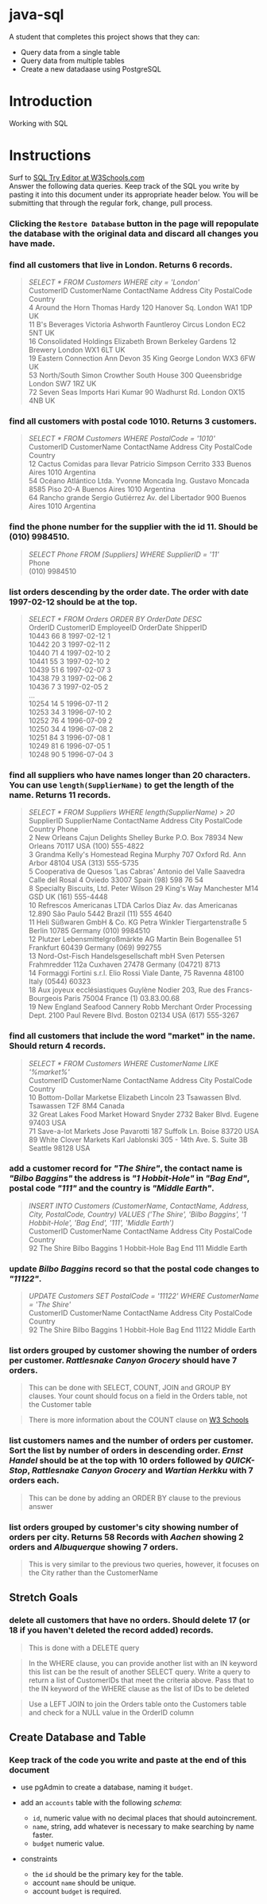 # java-sql

A student that completes this project shows that they can:
* Query data from a single table
* Query data from multiple tables
* Create a new datadaase using PostgreSQL

# Introduction

Working with SQL

# Instructions

Surf to [SQL Try Editor at W3Schools.com](https://www.w3schools.com/Sql/tryit.asp?filename=trysql_select_top)  
Answer the following data queries. Keep track of the SQL you write by pasting it into this document under its appropriate header below. You will be submitting that through the regular fork, change, pull process.

### **Clicking the `Restore Database` button in the page will repopulate the database with the original data and discard all changes you have made**.

### find all customers that live in London. Returns 6 records.
> _SELECT * FROM Customers WHERE city = 'London'_  
CustomerID	CustomerName	ContactName	Address	City	PostalCode	Country  
4	Around the Horn	Thomas Hardy	120 Hanover Sq.	London	WA1 1DP	UK  
11	B's Beverages	Victoria Ashworth	Fauntleroy Circus	London	EC2 5NT	UK  
16	Consolidated Holdings	Elizabeth Brown	Berkeley Gardens 12 Brewery	London	WX1 6LT	UK  
19	Eastern Connection	Ann Devon	35 King George	London	WX3 6FW	UK  
53	North/South	Simon Crowther	South House 300 Queensbridge	London	SW7 1RZ	UK  
72	Seven Seas Imports	Hari Kumar	90 Wadhurst Rd.	London	OX15 4NB	UK  

### find all customers with postal code 1010. Returns 3 customers.
> _SELECT * FROM Customers WHERE PostalCode = '1010'_  
CustomerID	CustomerName	ContactName	Address	City	PostalCode	Country  
12	Cactus Comidas para llevar	Patricio Simpson	Cerrito 333	Buenos Aires	1010	Argentina  
54	Océano Atlántico Ltda.	Yvonne Moncada	Ing. Gustavo Moncada 8585 Piso 20-A	Buenos Aires	1010	Argentina  
64	Rancho grande	Sergio Gutiérrez	Av. del Libertador 900	Buenos Aires	1010	Argentina  

### find the phone number for the supplier with the id 11. Should be (010) 9984510.
> _SELECT Phone FROM [Suppliers] WHERE SupplierID = '11'_  
Phone  
(010) 9984510  

### list orders descending by the order date. The order with date 1997-02-12 should be at the top.
> _SELECT * FROM Orders ORDER BY OrderDate DESC_  
OrderID	CustomerID	EmployeeID	OrderDate	ShipperID  
10443	66	8	1997-02-12	1  
10442	20	3	1997-02-11	2  
10440	71	4	1997-02-10	2  
10441	55	3	1997-02-10	2  
10439	51	6	1997-02-07	3  
10438	79	3	1997-02-06	2  
10436	7	3	1997-02-05	2  
...  
10254	14	5	1996-07-11	2  
10253	34	3	1996-07-10	2  
10252	76	4	1996-07-09	2  
10250	34	4	1996-07-08	2  
10251	84	3	1996-07-08	1  
10249	81	6	1996-07-05	1  
10248	90	5	1996-07-04	3  

### find all suppliers who have names longer than 20 characters. You can use `length(SupplierName)` to get the length of the name. Returns 11 records.
> _SELECT * FROM Suppliers WHERE length(SupplierName) > 20_  
SupplierID	SupplierName	ContactName	Address	City	PostalCode	Country	Phone  
2	New Orleans Cajun Delights	Shelley Burke	P.O. Box 78934	New Orleans	70117	USA	(100) 555-4822  
3	Grandma Kelly's Homestead	Regina Murphy	707 Oxford Rd.	Ann Arbor	48104	USA	(313) 555-5735  
5	Cooperativa de Quesos 'Las Cabras'	Antonio del Valle Saavedra	Calle del Rosal 4	Oviedo	33007	Spain	(98) 598 76 54  
8	Specialty Biscuits, Ltd.	Peter Wilson	29 King's Way	Manchester	M14 GSD	UK	(161) 555-4448  
10	Refrescos Americanas LTDA	Carlos Diaz	Av. das Americanas 12.890	São Paulo	5442	Brazil	(11) 555 4640  
11	Heli Süßwaren GmbH & Co. KG	Petra Winkler	Tiergartenstraße 5	Berlin	10785	Germany	(010) 9984510  
12	Plutzer Lebensmittelgroßmärkte AG	Martin Bein	Bogenallee 51	Frankfurt	60439	Germany	(069) 992755  
13	Nord-Ost-Fisch Handelsgesellschaft mbH	Sven Petersen	Frahmredder 112a	Cuxhaven	27478	Germany	(04721) 8713  
14	Formaggi Fortini s.r.l.	Elio Rossi	Viale Dante, 75	Ravenna	48100	Italy	(0544) 60323  
18	Aux joyeux ecclésiastiques	Guylène Nodier	203, Rue des Francs-Bourgeois	Paris	75004	France	(1) 03.83.00.68  
19	New England Seafood Cannery	Robb Merchant	Order Processing Dept. 2100 Paul Revere Blvd.	Boston	02134	USA	(617) 555-3267  

### find all customers that include the word "market" in the name. Should return 4 records.
> _SELECT * FROM Customers WHERE CustomerName LIKE '%market%'_  
CustomerID	CustomerName	ContactName	Address	City	PostalCode	Country  
10	Bottom-Dollar Marketse	Elizabeth Lincoln	23 Tsawassen Blvd.	Tsawassen	T2F 8M4	Canada  
32	Great Lakes Food Market	Howard Snyder	2732 Baker Blvd.	Eugene	97403	USA  
71	Save-a-lot Markets	Jose Pavarotti	187 Suffolk Ln.	Boise	83720	USA  
89	White Clover Markets	Karl Jablonski	305 - 14th Ave. S. Suite 3B	Seattle	98128	USA  

### add a customer record for _"The Shire"_, the contact name is _"Bilbo Baggins"_ the address is _"1 Hobbit-Hole"_ in _"Bag End"_, postal code _"111"_ and the country is _"Middle Earth"_.
> _INSERT INTO Customers (CustomerName, ContactName, Address, City, PostalCode, Country) VALUES ('The Shire', 'Bilbo Baggins', '1 Hobbit-Hole', 'Bag End', '111', 'Middle Earth')_  
CustomerID	CustomerName	ContactName	Address	City	PostalCode	Country  
92	The Shire	Bilbo Baggins	1 Hobbit-Hole	Bag End	111	Middle Earth  

### update _Bilbo Baggins_ record so that the postal code changes to _"11122"_.
> _UPDATE Customers SET PostalCode = '11122' WHERE CustomerName = 'The Shire'_  
CustomerID	CustomerName	ContactName	Address	City	PostalCode	Country  
92	The Shire	Bilbo Baggins	1 Hobbit-Hole	Bag End	11122	Middle Earth  

### list orders grouped by customer showing the number of orders per customer. _Rattlesnake Canyon Grocery_ should have 7 orders.
> This can be done with SELECT, COUNT, JOIN and GROUP BY clauses. Your count should focus on a field in the Orders table, not the Customer table

> There is more information about the COUNT clause on [W3 Schools](https://www.w3schools.com/sql/sql_count_avg_sum.asp)

### list customers names and the number of orders per customer. Sort the list by number of orders in descending order. _Ernst Handel_ should be at the top with 10 orders followed by _QUICK-Stop_, _Rattlesnake Canyon Grocery_ and _Wartian Herkku_ with 7 orders each.
> This can be done by adding an ORDER BY clause to the previous answer

### list orders grouped by customer's city showing number of orders per city. Returns 58 Records with _Aachen_ showing 2 orders and _Albuquerque_ showing 7 orders.
> This is very similar to the previous two queries, however, it focuses on the City rather than the CustomerName

## Stretch Goals

### delete all customers that have no orders. Should delete 17 (or 18 if you haven't deleted the record added) records.
> This is done with a DELETE query

> In the WHERE clause, you can provide another list with an IN keyword this list can be the result of another SELECT query. Write a query to return a list of CustomerIDs that meet the criteria above. Pass that to the IN keyword of the WHERE clause as the list of IDs to be deleted
 
> Use a LEFT JOIN to join the Orders table onto the Customers table and check for a NULL value in the OrderID column

## Create Database and Table

### Keep track of the code you write and paste at the end of this document

- use pgAdmin to create a database, naming it `budget`.
- add an `accounts` table with the following _schema_:

  - `id`, numeric value with no decimal places that should autoincrement.
  - `name`, string, add whatever is necessary to make searching by name faster.
  - `budget` numeric value.

- constraints
  - the `id` should be the primary key for the table.
  - account `name` should be unique.
  - account `budget` is required.
